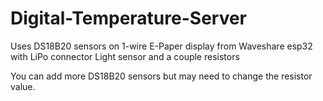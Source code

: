 # Digital-Temperature-Server
Uses DS18B20 sensors on 1-wire
E-Paper display from Waveshare
esp32 with LiPo connector
Light sensor and a couple resistors

You can add more DS18B20 sensors but may need to change the resistor value.
